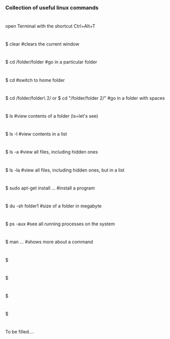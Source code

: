 ### Collection of useful linux commands
#
open Terminal with the shortcut Ctrl+Alt+T
#
$ clear								#clears the current window
#
$ cd /folder/folder						#go in a particular folder
#
$ cd								#switch to home folder
#
$ cd /folder/folder\ 2/   or  $ cd "/folder/folder 2/"		#go in a folder with spaces 
#
$ ls								#view contents of a folder (ls=let's see)
#
$ ls -l								#view contents in a list
#
$ ls -a								#view all files, including hidden ones
#
$ ls -la							#view all files, including hidden ones, but in a list
#
$ sudo apt-get install ...					#install a program
#
$ du -sh folder1						#size of a folder in megabyte
#
$ ps -aux							#see all running processes on the system
#
$ man ...							#shows more about a command	
#
$ 
#
$ 
#
$ 
#
$ 
#
#
To be filled....

